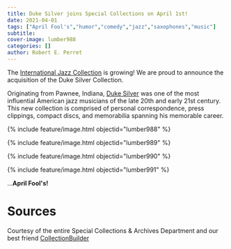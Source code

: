 ```yaml
---
title: Duke Silver joins Special Collections on April 1st!
date: 2021-04-01
tags: ["April Fool's","humor","comedy","jazz","saxophones","music"]
subtitle: 
cover-image: lumber988
categories: []
author: Robert E. Perret
---
```


The [International Jazz Collection](https://www.ijc.uidaho.edu/) is growing! We are proud to announce the acquisition of the Duke Silver Collection. 

Originating from Pawnee, Indiana, [Duke Silver](https://parksandrecreation.fandom.com/wiki/Duke_Silver) was one of the most influential American jazz musicians of the late 20th and early 21st century. This new collection is comprised of personal correspondence, press clippings, compact discs, and memorabilia spanning his memorable career.

{% include feature/image.html objectid="lumber988" %}

{% include feature/image.html objectid="lumber989" %}

{% include feature/image.html objectid="lumber990" %}

{% include feature/image.html objectid="lumber991" %}

...**April Fool's!**

# Sources

Courtesy of the entire Special Collections & Archives Department and our best friend [CollectionBuilder](https://collectionbuilder.github.io/)